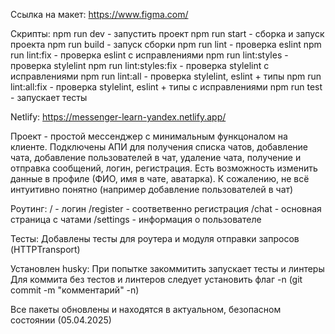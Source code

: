 Ссылка на макет: https://www.figma.com/

Скрипты: 
    npm run dev - запустить проект
    npm run start - сборка и запуск проекта
    npm run build - запуск сборки
    npm run lint - проверка eslint
    npm run lint:fix - проверка eslint с исправлениями
    npm run lint:styles - проверка stylelint
    npm run lint:styles:fix - проверка stylelint с исправлениями
    npm run lint:all - проверка stylelint, eslint + типы
    npm run lint:all:fix - проверка stylelint, eslint + типы с исправлениями
    npm run test - запускает тесты

Netlify: https://messenger-learn-yandex.netlify.app/


Проект - простой мессенджер с минимальным функцоналом на клиенте. Подключены АПИ для получения списка чатов, добавление чата, добавление пользователей в чат, удаление чата, получение и отправка сообщений, логин, регистрация. Есть возможность изменить данные в профиле (ФИО, имя в чате, аватарка). К сожалению, не всё интуитивно понятно (например добавление пользователей в чат)

Роутинг: 
    / - логин
    /register - соответвенно регистрация
    /chat - основная страница с чатами
    /settings - информация о пользователе

Тесты: 
    Добавлены тесты для роутера и модуля отправки запросов (HTTPTransport)

Установлен husky:
    При попытке закоммитить запускает тесты и линтеры
    Для коммита без тестов и линтеров следует установить флаг -n (git commit -m "комментарий" -n)

Все пакеты обновлены и находятся в актуальном, безопасном состоянии (05.04.2025)
